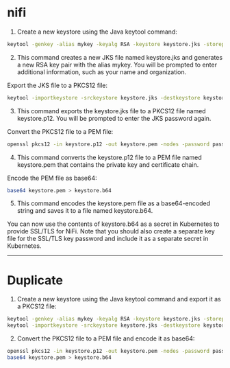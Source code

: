 # nifi
1. Create a new keystore using the Java keytool command:

```bash
keytool -genkey -alias mykey -keyalg RSA -keystore keystore.jks -storepass mypassword -keypass mypassword

```
2. This command creates a new JKS file named keystore.jks and generates a new RSA key pair with the alias mykey. You will be prompted to enter additional information, such as your name and organization.

Export the JKS file to a PKCS12 file:

```bash
keytool -importkeystore -srckeystore keystore.jks -destkeystore keystore.p12 -deststoretype PKCS12 -srcstorepass mypassword -deststorepass mypassword

```

3. This command exports the keystore.jks file to a PKCS12 file named keystore.p12. You will be prompted to enter the JKS password again.

Convert the PKCS12 file to a PEM file:
```bash
openssl pkcs12 -in keystore.p12 -out keystore.pem -nodes -password pass:mypassword

```

4. This command converts the keystore.p12 file to a PEM file named keystore.pem that contains the private key and certificate chain.

Encode the PEM file as base64:
```bash
base64 keystore.pem > keystore.b64

```

5. This command encodes the keystore.pem file as a base64-encoded string and saves it to a file named keystore.b64.

You can now use the contents of keystore.b64 as a secret in Kubernetes to provide SSL/TLS for NiFi. Note that you should also create a separate key file for the SSL/TLS key password and include it as a separate secret in Kubernetes.

---

# Duplicate

1. Create a new keystore using the Java keytool command and export it as a PKCS12 file:
```bash
keytool -genkey -alias mykey -keyalg RSA -keystore keystore.jks -storepass mypassword -keypass mypassword
keytool -importkeystore -srckeystore keystore.jks -destkeystore keystore.p12 -deststoretype PKCS12 -srcstorepass mypassword -deststorepass mypassword

```
2. Convert the PKCS12 file to a PEM file and encode it as base64:
```bash
openssl pkcs12 -in keystore.p12 -out keystore.pem -nodes -password pass:mypassword
base64 keystore.pem > keystore.b64

```
